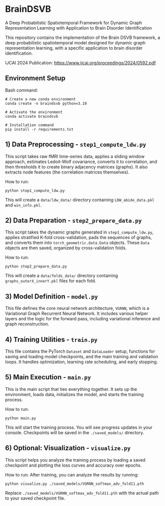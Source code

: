 # BrainDSVB
A Deep Probabilistic Spatiotemporal Framework for Dynamic Graph Representation Learning with Application to Brain Disorder Identification

This repository contains the implementation of the Brain DSVB framework, a deep probabilistic spatiotemporal model designed for dynamic graph representation learning, with a specific application to brain disorder identification.

IJCAI 2024 Publication: https://www.ijcai.org/proceedings/2024/0592.pdf

## Environment Setup
Bash command:
```
# Create a new conda environment
conda create -n braindsvb python=3.10

# Activate the environment
conda activate braindsvb

# Installation command
pip install -r requirements.txt
```

## 1) Data Preprocessing - `step1_compute_ldw.py`
This script takes raw fMRI time-series data, applies a sliding window approach, estimates Ledoit-Wolf covariance, converts it to correlation, and then thresholds it to create binary adjacency matrices (graphs). It also extracts node features (the correlation matrices themselves).

How to run:
```
python step1_compute_ldw.py
```

This will create a `data/ldw_data/` directory containing `LDW_abide_data.pkl` and `win_info.pkl`.

## 2) Data Preparation - `step2_prepare_data.py`
This script takes the dynamic graphs generated in `step1_compute_ldw.py`, applies stratified K-fold cross-validation, pads the sequences of graphs, and converts them into `torch_geometric.data.Data` objects. These `Data` objects are then saved, organized by cross-validation folds.

How to run:
```
python step2_prepare_data.py
```

This will create a `data/folds_data/` directory containing `graphs_outerX_innerY.pkl` files for each fold.

## 3) Model Definition - `model.py`
This file defines the core neural network architecture, `VGRNN`, which is a Variational Graph Recurrent Neural Network. It includes various helper layers and the logic for the forward pass, including variational inference and graph reconstruction.

## 4) Training Utilities - `train.py`
This file contains the PyTorch `Dataset` and `DataLoader` setup, functions for saving and loading model checkpoints, and the main training and validation loops. It handles optimization, learning rate scheduling, and early stopping.

## 5) Main Execution - `main.py`
This is the main script that ties everything together. It sets up the environment, loads data, initializes the model, and starts the training process.

How to run:
```
python main.py
```

This will start the training process. You will see progress updates in your console. Checkpoints will be saved in the `./saved_models/` directory.

## 6) Optional: Visualization - `visualize.py`
This script helps you analyze the training process by loading a saved checkpoint and plotting the loss curves and accuracy over epochs.

How to run:
After training, you can analyze the results by running:

```
python visualize.py ./saved_models/VGRNN_softmax_adv_fold11.pth
```

Replace `./saved_models/VGRNN_softmax_adv_fold11.pth` with the actual path to your saved checkpoint file.
